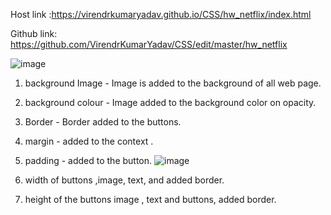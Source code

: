 Host link :https://virendrkumaryadav.github.io/CSS/hw_netflix/index.html

Github link: https://github.com/VirendrKumarYadav/CSS/edit/master/hw_netflix

![image](https://github.com/VirendrKumarYadav/CSS/assets/87600216/ac6c8859-2076-4f0a-baf1-f6f4ce9bffde)

1. background Image - Image is added to the background of all web page.
2. background colour - Image added to the background color on opacity.
3. Border - Border added to the buttons.
4. margin - added to the context .
5. padding - added to the button.
   ![image](https://github.com/VirendrKumarYadav/CSS/assets/87600216/99add299-eab5-4ff0-ae2a-c0f65b14dfbe)

6. width of buttons ,image, text, and added border.
7. height of the buttons image , text and buttons, added border.      
 
